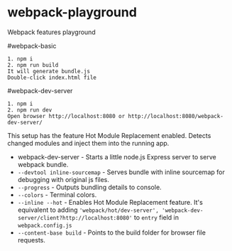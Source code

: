 # webpack-playground
Webpack features playground

#webpack-basic
````
1. npm i
2. npm run build
It will generate bundle.js
Double-click index.html file
````

#webpack-dev-server
````
1. npm i
2. npm run dev
Open browser http://localhost:8080 or http://localhost:8080/webpack-dev-server/
````
This setup has the feature Hot Module Replacement enabled. Detects changed modules and inject them into the running app.
- webpack-dev-server - Starts a little node.js Express server to serve webpack bundle.
- `--devtool inline-sourcemap` - Serves bundle with inline sourcemap for debugging with original js files.
- `--progress` - Outputs bundling details to console.
- `--colors` - Terminal colors.
- `--inline --hot` - Enables Hot Module Replacement feature. It's equivalent to adding
  `'webpack/hot/dev-server',
  'webpack-dev-server/client?http://localhost:8080'` to `entry` field in `webpack.config.js`
- `--content-base build` - Points to the build folder for browser file requests.

